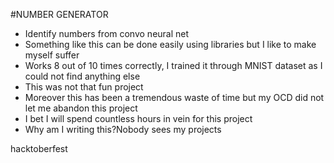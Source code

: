 #NUMBER GENERATOR 

* Identify numbers from convo neural net
* Something like this can be done easily using libraries but I like to make myself suffer 
* Works 8 out of 10 times correctly, I trained it through MNIST dataset as I could not find anything else
* This was not that fun project
* Moreover this has been a tremendous waste of time but my OCD did not let me abandon this project
* I bet I will spend countless hours in vein for this project
* Why am I writing this?Nobody sees my projects

hacktoberfest
